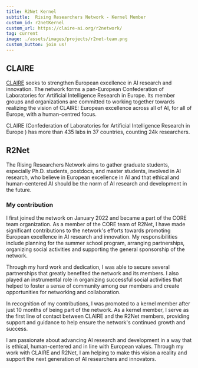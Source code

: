 ```yaml
---
title: R2Net Kernel
subtitle:  Rising Researchers Network - Kernel Member
custom_id: r2netKernel
custom_url: https://claire-ai.org/r2network/
tag: current
image: ./assets/images/projects/r2net-team.png
custom_button: join us!
---
```


## CLAIRE
[CLAIRE](https://claire-ai.org/)  seeks to strengthen European excellence in AI research and innovation. The network forms a pan-European Confederation of Laboratories for Artificial Intelligence Research in Europe. Its member groups and organizations are committed to working together towards realizing the vision of CLAIRE: European excellence across all of AI, for all of Europe, with a human-centred focus.

CLAIRE (Confederation of Laboratories for Artificial Intelligence Research in Europe ) has more than 435 labs in 37 countries, counting 24k researchers.

## R2Net

The Rising Researchers Network aims to gather graduate students, especially Ph.D. students, postdocs, and master students, involved in AI research, who believe in European excellence in AI and that ethical and human-centered AI should be the norm of AI research and development in the future.


### My contribution
I first joined the network on January 2022 and became a part of the CORE team organization.
As a member of the CORE team of R2Net, I have made significant contributions to the network's efforts towards promoting European excellence in AI research and innovation. My responsibilities include planning for the summer school program, arranging partnerships, organizing social activities and supporting the general sponsorship of the network.

Through my hard work and dedication, I was able to secure several partnerships that greatly benefited the network and its members. I also played an instrumental role in organizing successful social activities that helped to foster a sense of community among our members and create opportunities for networking and collaboration.

In recognition of my contributions, I was promoted to a kernel member after just 10 months of being part of the network. As a kernel member, I serve as the first line of contact between CLAIRE and the R2Net members, providing support and guidance to help ensure the network's continued growth and success.

I am passionate about advancing AI research and development in a way that is ethical, human-centered and in line with European values. Through my work with CLAIRE and R2Net, I am helping to make this vision a reality and support the next generation of AI researchers and innovators.

